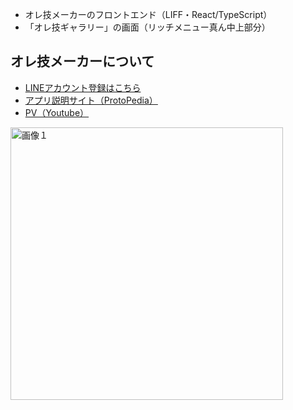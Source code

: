 - オレ技メーカーのフロントエンド（LIFF・React/TypeScript）
- 「オレ技ギャラリー」の画面（リッチメニュー真ん中上部分）
## オレ技メーカーについて
- [LINEアカウント登録はこちら](https://line.me/R/ti/p/%40415lutsr)
- [アプリ説明サイト（ProtoPedia）](https://protopedia.net/prototype/4938)
- [PV（Youtube）](https://www.youtube.com/watch?v=RNduq3nsh-E)
<img width="436" alt="画像１" src="https://github.com/iineineno03k/original-specialmove-backend/assets/133568722/af1295de-177a-45fc-b9c6-c737a903f0bf">
